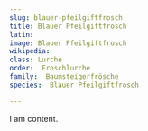 ```yaml
---
slug: blauer-pfeilgiftfrosch
title: Blauer Pfeilgiftfrosch
latin:
image: Blauer Pfeilgiftfrosch
wikipedia: 
class: Lurche
order:  Froschlurche
family:  Baumsteigerfrösche
species:  Blauer Pfeilgiftfrosch

---
```


I am content.
